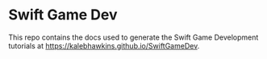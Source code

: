 # Swift Game Dev

This repo contains the docs used to generate the Swift Game Development tutorials at https://kalebhawkins.github.io/SwiftGameDev.